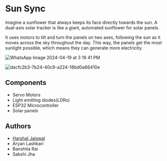 # Sun Sync
Imagine a sunflower that always keeps its face directly towards the sun. A dual-axis solar tracker is like a giant, automated sunflower for solar panels.

It uses motors to tilt and turn the panels on two axes, following the sun as it moves across the sky throughout the day. This way, the panels get the most sunlight possible, which means they can generate more electricity.

![WhatsApp Image 2024-04-19 at 3 19 41 PM](https://github.com/Harhsalj23/sun-sync/assets/148116081/2f2afa02-c4f0-44b1-b9fe-1f34fa87fe71)

![dacfc2b3-7b24-40c9-a224-18bd0a66410e](https://github.com/Harhsalj23/sun-sync/assets/148116081/7beba2aa-d663-4ee0-8246-334c2a49cd23)


## Components
- Servo Motors
- Light emitting diodes(LDRs)
- ESP32 Microcontroller
- Solar panels

## Authors
- [Harshal Jaiswal](https://www.linkedin.com/in/Harshalj67)
- Aryan Lashkari
- Banshita Rai
- Sakshi Jha
